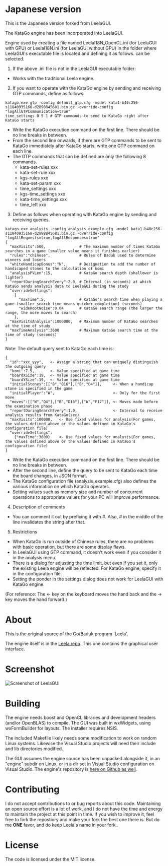 Japanese version
=====

This is the Japanese version forked from LeelaGUI.

The KataGo engine has been incorporated into LeelaGUI.

Engine used by creating a file named LeelaI18N_OpenCL.ini (for LeelaGUI with GPU) or LeelaI18N.ini (for LeelaGUI without GPU) in the folder where LeelaGUI's executable file is located and defining it as follows. can be selected.

1. If the above .ini file is not in the LeelaGUI executable folder:
  - Works with the traditional Leela engine.

2. If you want to operate with the KataGo engine by sending and receiving GTP commands, define as follows.  
```
katago.exe gtp -config default_gtp.cfg -model kata1-b40c256-s11840935168-d2898845681.bin.gz -override-config "logAllGTPCommunication=true"
time_settings 0 5 1 # GTP commands to send to KataGo right after KataGo starts
```
  - Write the KataGo execution command on the first line. There should be no line breaks in between.  
  - From the second line onwards, if there are GTP commands to be sent to KataGo immediately after KataGo starts, write one GTP command on each line.  
  - The GTP commands that can be defined are only the following 8 commands.  
    - kata-set-rules xxx  
    - kata-set-rule xxx  
    - kgs-rules xxx  
    - kata-set-param xxx  
    - time_settings xxx  
    - kgs-time_settings xxx  
    - kata-time_settings xxx  
    - time_left xxx  

3. Define as follows when operating with KataGo engine by sending and receiving queries.  
```
katago.exe analysis -config analysis_example.cfg -model kata1-b40c256-s11840935168-d2898845681.bin.gz -override-config "logAllRequests=true,logAllResponses=true"  
{
  "maxVisits":500,               # The maximum number of times KataGo searches in a game (smaller value means it finishes earlier)
  "rules":"chinese",             # Rules of Baduk used to determine winners and losers
  "whiteHandicapBonus":"N",      # Designation to add the number of handicaped stones to the calculation of komi
  "analysisPVLen":15,            # KataGo search depth (shallower is lighter)
  "reportDuringSearchEvery":2.0, # Interval (in seconds) at which KataGo sends analysis data to LeelaGUI during the study
  "overrideSettings":
    {
      "maxTime":5,               # KataGo's search time when playing a game (smaller search time means quicker completion) (seconds)
      "wideRootNoise":0.04       # KataGo search range (the larger the range, the more moves to search)
    },
  "maxVisitsAnalysis":1000000,   # Maximum number of KataGo searches at the time of study
  "maxTimeAnalysis":3600         # Maximum KataGo search time at the time of study (seconds)
}
```
Note: The default query sent to KataGo each time is:
```
{
  "id":"xxx_yyy",   <- Assign a string that can uniquely distinguish the outgoing query
  "komi":7.5,       <- Value specified at game time
  "boardXSize":19,  <- Value specified at game time
  "boardYSize":19,  <- Value specified at game time
  "initialStones":[["B","Q16"],["B","D4"]],     <- When a handicap stone is specified in the game
  "initialPlayer":"W",                          <- Only for the first move
  "moves":[["W","Q4"],["B","D16"],["W","F17"]], <- Moves made before the examination phase
  "reportDuringSearchEvery":1.0,                <- Interval to receive analysis results from KataGo(sec)
  "maxVisits":100000,   <- Use fixed values for analysis(For games, the values defined above or the values defined in KataGo's configuration file)
  "overrideSettings":
    {"maxTime":3600}    <- Use fixed values for analysis(For games, the values defined above or the values defined in KataGo's configuration file)
}
```
 - Write the KataGo execution command on the first line. There should be no line breaks in between.
 - After the second line, define the query to be sent to KataGo each time the board changes, in JSON format.
 - The KataGo configuration file (analysis_example.cfg) also defines the various information on which KataGo operates.
 - Setting values such as memory size and number of concurrent operations to appropriate values for your PC will improve performance.

4. Description of comments  
 - You can comment it out by prefixing it with #. Also, # in the middle of the line invalidates the string after that.

5. Restrictions  
 - When KataGo is run outside of Chinese rules, there are no problems with basic operation, but there are some display flaws.
 - In LeelaGUI using GTP command, it doesn't work even if you consider it in the analysis menu.
 - There is a dialog for adjusting the time limit, but even if you set it, only the existing Leela engine will be reflected. For KataGo engine, specify it in the configuration file.
 - Setting the ponder in the settings dialog does not work for LeelaGUI with KataGo engine.

(For reference: The <- key on the keyboard moves the hand back and the -> key moves the hand forward.)

About
=====

This is the original source of the Go/Baduk program 'Leela'.

The engine itself is in the [Leela repo](https://github.com/gcp/Leela). This one contains the graphical user interface.

Screenshot
==========
![Screenshot of LeelaGUI](https://sjeng.org/leelaviz8.png "Leela")

Building
========

The engine needs boost and OpenCL libraries and development headers (and/or OpenBLAS) to compile. The GUI was built in wxWidgets, using wxFormBuilder for layouts. The installer
requires NSIS.

The included Makefile likely needs some modification to work on random Linux systems. Likewise the Visual Studio projects will need their include and lib directories modified.

The GUI assumes the engine source has been unpacked alongside it, in an "engine" subdir
on Linux, or in a dir set in Visual Studio configuration on Visual Studio. The engine's repository is [here on Github as well](https://github.com/gcp/Leela).

Contributing
============

I do not accept contributions to or bug reports about this code. Maintaining an open source effort is a lot of work, and I do not have the time and energy to maintain the project at this point in time. If you wish to improve it, feel free to fork the repostiory and make your fork the best one there is. But do me **ONE** favor, and do keep Leela's name in your fork..

License
=======

The code is licensed under the MIT license.
